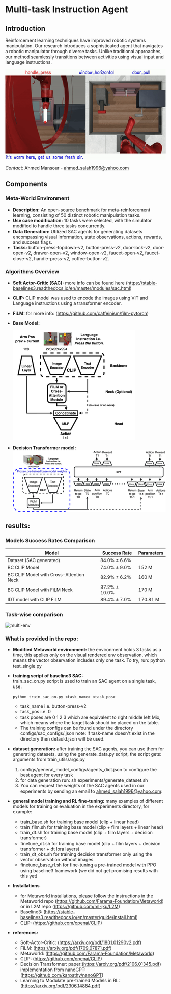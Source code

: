 # Multi-task Instruction Agent

## Introduction
Reinforcement learning techniques have improved robotic systems manipulation. 
Our research introduces a sophisticated agent that navigates a robotic manipulator through diverse tasks. 
Unlike traditional approaches, our method seamlessly transitions between activities using visual input and language instructions. 

![base](figures/base10_3.gif) 

*Contact:* Ahmed Mansour - ahmed_salah1996@yahoo.com


## Components

### Meta-World Environment
- **Description:** An open-source benchmark for meta-reinforcement learning, consisting of 50 distinct robotic manipulation tasks.
- **Use case modification:** 10 tasks were selected, with the simulator modified to handle three tasks concurrently.
- **Data Generation:** Utilized SAC agents for generating datasets encompassing visual information, state observations, actions, rewards, and success flags.
- **Tasks:** button-press-topdown-v2, button-press-v2, door-lock-v2, door-open-v2, drawer-open-v2, window-open-v2, faucet-open-v2, faucet-close-v2, handle-press-v2, coffee-button-v2.



### Algorithms Overview
- **Soft Actor-Critic (SAC):** more info can be found here (https://stable-baselines3.readthedocs.io/en/master/modules/sac.html)


- **CLIP:** CLIP model was used to encode the images using ViT and Language instructions using a transformer encoder.

- **FiLM:** for more info: (https://github.com/caffeinism/film-pytorch)

- **Base Model:** 

    <img src='figures/base.png' width='384'>


- **Decision Transformer model:** 
![DT](figures/dt_no_command.drawio.png) 

## results:
### Models Success Rates Comparison

| Model                                  | Success Rate         | Parameters |
|----------------------------------------|----------------------|------------|
| Dataset (SAC generated)                | 84.0% ± 6.6%         |            |
| BC CLIP Model                          | 74.0% ± 9.0%         | 152 M      |
| BC CLIP Model with Cross-Attention Neck| 82.9% ± 6.2%         | 160 M      |
| BC CLIP Model with FiLM Neck           | 87.2% ± 10.0%        | 170 M      |
| IDT model with CLIP FiLM               | 89.4% ± 7.0%         | 170.81 M   |

### Task-wise comparison
![multi-env](figures/results.png)




### What is provided in the repo:
- **Modified Metaworld environment:** the environment holds 3 tasks as a time, this applies only on the visual rendered env observation, which means the vector observation includes only one task.
To try, run: python  test_single.py

- **training script of baseline3 SAC:**  
train_sac_on.py script is used to train an SAC agent on a single task, use:

  `python train_sac_on.py <task_name> <task_pos>`

  * task_name i.e. button-press-v2 
  * task_pos i.e. 0
  * task poses are 0 1 2 3 which are equivalent to right middle left Mix, which means where the target task should be placed on the table.
  * The training configs can be found under the directory configs/sac_configs/<task-name>.json 
  note: if task-name doesn't exist in the directory then defauld.json will be used.

- **dataset generation:**
after training the SAC agents, you can use them for generating datasets, using the generate_data.py script, the script gets:
arguments from train_utils/args.py
  1. configs/general_model_configs/agents_dict.json to configure the best agent for every task
  2. for data generation run: sh experiments/generate_dataset.sh
  3. You can request the weights of the SAC agents used in our experiments by sending an email to ahmed_salah1996@yahoo.com:


- **general model training and RL fine-tuning:**
many examples of different models for training or evaluation in the experiments directory, for example:
  * train_base.sh  for training base model (clip + linear head)
  * train_film.sh  for training base model (clip + film layers + linear head)
  * train_dt.sh    for training base model (clip + film layers + decision transformer)
  * finetune_dt.sh for training base model (clip + film layers + decision transformer + dt lora layers)
  * train_dt_obs.sh for training decision transformer only using the vector observation without images.
  * finetune_base_rl.sh for fine-tuning a pre-trained model with PPO using baseline3 framework (we did not get promising results with this yet) 
- **Installations**
  * for Metaworld installations, please follow the instructions in the Metaworld repo (https://github.com/Farama-Foundation/Metaworld) or in L2M repo (https://github.com/ml-jku/L2M)
  * Baseline3: (https://stable-baselines3.readthedocs.io/en/master/guide/install.html)
  * CLIP: (https://github.com/openai/CLIP)

- **references:**
  * Soft-Actor-Critic: (https://arxiv.org/pdf/1801.01290v2.pdf)
  * FiLM: (https://arxiv.org/pdf/1709.07871.pdf)
  * Metaworld: (https://github.com/Farama-Foundation/Metaworld)
  * CLIP: (https://github.com/openai/CLIP)
  * Decision Transformer: paper:(https://arxiv.org/pdf/2106.01345.pdf)   implementation from nanoGPT:(https://github.com/karpathy/nanoGPT) 
  * Learning to Modulate pre-trained Models in RL: (https://arxiv.org/pdf/2306.14884.pdf)

